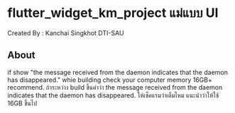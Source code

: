 # flutter_widget_km_project แม่แบบ UI

Created By : Kanchai Singkhot DTI-SAU

## About
if show "the message received from the daemon indicates that the daemon has disappeared." whie building check your computer memory 16GB+ recommend.
ถ้าระหว่าง build ขึ้นคำว่า the message received from the daemon indicates that the daemon has disappeared. ให้เช็คแรมว่าเต็มไหม แนะนำว่าให้ใช้ 16GB ขึ้นไป
